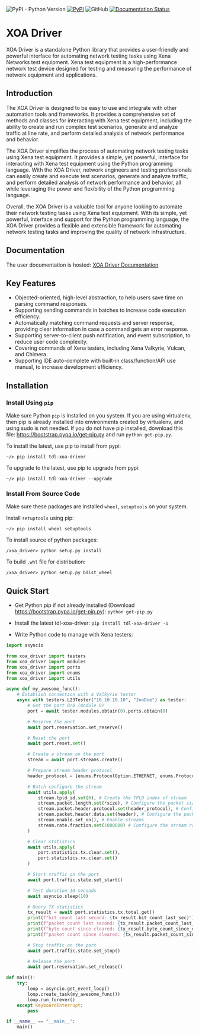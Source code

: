 ![PyPI - Python Version](https://img.shields.io/pypi/pyversions/tdl-xoa-driver) [![PyPI](https://img.shields.io/pypi/v/tdl-xoa-driver)](https://pypi.python.org/pypi/tdl-xoa-driver) ![GitHub](https://img.shields.io/github/license/xenanetworks/tdl-xoa-driver) [![Documentation Status](https://readthedocs.com/projects/xena-networks-tdl-xoa-driver/badge/?version=latest)](https://docs.xenanetworks.com/projects/tdl-xoa-driver/en/latest/?badge=latest)
# XOA Driver
XOA Driver is a standalone Python library that provides a user-friendly and powerful interface for automating network testing tasks using Xena Networks test equipment. Xena test equipment is a high-performance network test device designed for testing and measuring the performance of network equipment and applications.

## Introduction
The XOA Driver is designed to be easy to use and integrate with other automation tools and frameworks. It provides a comprehensive set of methods and classes for interacting with Xena test equipment, including the ability to create and run complex test scenarios, generate and analyze traffic at line rate, and perform detailed analysis of network performance and behavior.

The XOA Driver simplifies the process of automating network testing tasks using Xena test equipment. It provides a simple, yet powerful, interface for interacting with Xena test equipment using the Python programming language. With the XOA Driver, network engineers and testing professionals can easily create and execute test scenarios, generate and analyze traffic, and perform detailed analysis of network performance and behavior, all while leveraging the power and flexibility of the Python programming language.

Overall, the XOA Driver is a valuable tool for anyone looking to automate their network testing tasks using Xena test equipment. With its simple, yet powerful, interface and support for the Python programming language, the XOA Driver provides a flexible and extensible framework for automating network testing tasks and improving the quality of network infrastructure.

## Documentation
The user documentation is hosted:
[XOA Driver Documentation](https://docs.xenanetworks.com/projects/tdl-xoa-driver)

## Key Features
* Objected-oriented, high-level abstraction, to help users save time on parsing command responses.
* Supporting sending commands in batches to increase code execution efficiency.
* Automatically matching command requests and server response, providing clear information in case a command gets an error response.
* Supporting server-to-client push notification, and event subscription, to reduce user code complexity.
* Covering commands of Xena testers, including Xena Valkyrie, Vulcan, and Chimera.
* Supporting IDE auto-complete with built-in class/function/API use manual, to increase development efficiency.


## Installation

### Install Using `pip`
Make sure Python `pip` is installed on you system. If you are using virtualenv, then pip is already installed into environments created by virtualenv, and using sudo is not needed. If you do not have pip installed, download this file: https://bootstrap.pypa.io/get-pip.py and run `python get-pip.py`.

To install the latest, use pip to install from pypi:
``` shell
~/> pip install tdl-xoa-driver
```

To upgrade to the latest, use pip to upgrade from pypi:
``` shell
~/> pip install tdl-xoa-driver --upgrade
```

### Install From Source Code
Make sure these packages are installed ``wheel``, ``setuptools`` on your system.

Install ``setuptools`` using pip:
``` shell
~/> pip install wheel setuptools
```

To install source of python packages:
``` shell
/xoa_driver> python setup.py install
```

To build ``.whl`` file for distribution:
``` shell
/xoa_driver> python setup.py bdist_wheel
```


## Quick Start

* Get Python pip if not already installed (Download https://bootstrap.pypa.io/get-pip.py):
    `python get-pip.py`

* Install the latest tdl-xoa-driver:
    `pip install tdl-xoa-driver -U`

* Write Python code to manage with Xena testers:
```python
import asyncio

from xoa_driver import testers
from xoa_driver import modules
from xoa_driver import ports
from xoa_driver import enums
from xoa_driver import utils

async def my_awesome_func():
    # Establish connection with a Valkyrie tester
    async with testers.L23Tester("10.10.10.10", "JonDoe") as tester:
        # Get the port 0/0 (module 0)
        port = await tester.modules.obtain(0).ports.obtain(0)

        # Reserve the port
        await port.reservation.set_reserve()

        # Reset the port
        await port.reset.set()

        # Create a stream on the port
        stream = await port.streams.create()

        # Prepare stream header protocol
        header_protocol = [enums.ProtocolOption.ETHERNET, enums.ProtocolOption.IP]

        # Batch configure the stream
        await utils.apply(
            stream.tpld_id.set(0), # Create the TPLD index of stream
            stream.packet.length.set(*size), # Configure the packet size
            stream.packet.header.protocol.set(header_protocol), # Configure the packet type
            stream.packet.header.data.set(header), # Configure the packet header
            stream.enable.set_on(), # Enable streams
            stream.rate.fraction.set(1000000) # Configure the stream rate 100%
        )

        # Clear statistics
        await utils.apply(
            port.statistics.tx.clear.set(),
            port.statistics.rx.clear.set()
        )

        # Start traffic on the port
        await port.traffic.state.set_start()

        # Test duration 10 seconds
        await asyncio.sleep(10)

        # Query TX statistics
        tx_result = await port.statistics.tx.total.get()
        print(f"bit count last second: {tx_result.bit_count_last_sec}")
        print(f"packet count last second: {tx_result.packet_count_last_sec}")
        print(f"byte count since cleared: {tx_result.byte_count_since_cleared}")
        print(f"packet count since cleared: {tx_result.packet_count_since_cleared}")

        # Stop traffic on the port
        await port.traffic.state.set_stop()

        # Release the port
        await port.reservation.set_release()

def main():
    try:
        loop = asyncio.get_event_loop()
        loop.create_task(my_awesome_func())
        loop.run_forever()
    except KeyboardInterrupt:
        pass

if __name__ == "__main__":
    main()
```
